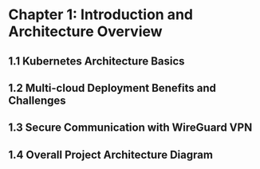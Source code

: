# Chapter 1: Introduction and Architecture Overview

## 1.1 Kubernetes Architecture Basics

## 1.2 Multi-cloud Deployment Benefits and Challenges

## 1.3 Secure Communication with WireGuard VPN

## 1.4 Overall Project Architecture Diagram
